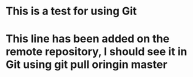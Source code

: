 # This is a test for using Git

# This line has been added on the remote repository, I should see it in Git using **git pull oringin master**
